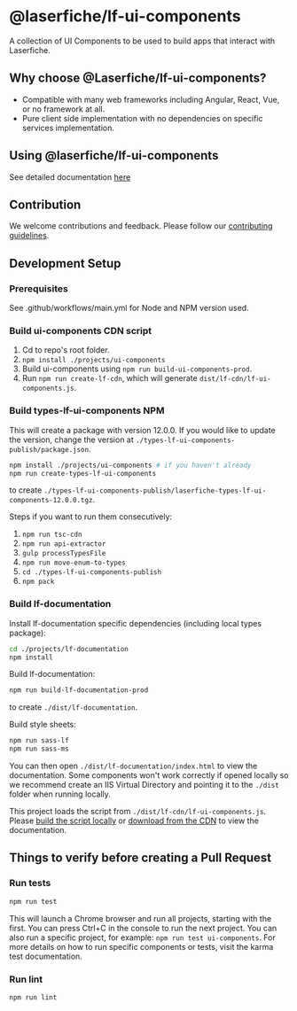 # @laserfiche/lf-ui-components

A collection of UI Components to be used to build apps that interact with Laserfiche.

## Why choose @Laserfiche/lf-ui-components?

- Compatible with many web frameworks including Angular, React, Vue, or no framework at all.
- Pure client side implementation with no dependencies on specific services implementation.

## Using @laserfiche/lf-ui-components

See detailed documentation [here](https://unpkg.com/@laserfiche/lf-ui-components@12.0/cdn/index.html#/getting-started)

## Contribution

We welcome contributions and feedback. Please follow our [contributing guidelines](https://github.com/Laserfiche/lf-ui-components/blob/12.x/CONTRIBUTING.md).

## Development Setup

### Prerequisites

See .github/workflows/main.yml for Node and NPM version used.

### Build ui-components CDN script

1. Cd to repo's root folder.
1. `npm install ./projects/ui-components`
1. Build ui-components using `npm run build-ui-components-prod`.
1. Run `npm run create-lf-cdn`, which will generate `dist/lf-cdn/lf-ui-components.js`.

### Build types-lf-ui-components NPM

This will create a package with version 12.0.0. If you would like to update the version, change the version at `./types-lf-ui-components-publish/package.json`.

```sh
npm install ./projects/ui-components # if you haven't already
npm run create-types-lf-ui-components
```

to create `./types-lf-ui-components-publish/laserfiche-types-lf-ui-components-12.0.0.tgz`.

Steps if you want to run them consecutively:

1. `npm run tsc-cdn`
1. `npm run api-extractor`
1. `gulp processTypesFile`
1. `npm run move-enum-to-types`
1. `cd ./types-lf-ui-components-publish`
1. `npm pack`

### Build lf-documentation

Install lf-documentation specific dependencies (including local types package):

```sh
cd ./projects/lf-documentation
npm install
```

Build lf-documentation:

```sh
npm run build-lf-documentation-prod
```

to create `./dist/lf-documentation`.

Build style sheets:

```sh
npm run sass-lf
npm run sass-ms
```

You can then open `./dist/lf-documentation/index.html` to view the documentation. Some components won't work correctly if opened locally so we recommend create an IIS Virtual Directory and pointing it to the `./dist` folder when running locally.

This project loads the script from `./dist/lf-cdn/lf-ui-components.js`. Please [build the script locally](#CDN) or [download from the CDN](https://unpkg.com/@laserfiche/lf-ui-components@12/cdn/lf-ui-components.js) to view the documentation.

## Things to verify before creating a Pull Request

### Run tests

```sh
npm run test
```

This will launch a Chrome browser and run all projects, starting with the first. You can press Ctrl+C in the console to run the next project.
You can also run a specific project, for example: `npm run test ui-components`.
For more details on how to run specific components or tests, visit the karma test documentation.

### Run lint

```sh
npm run lint
```
